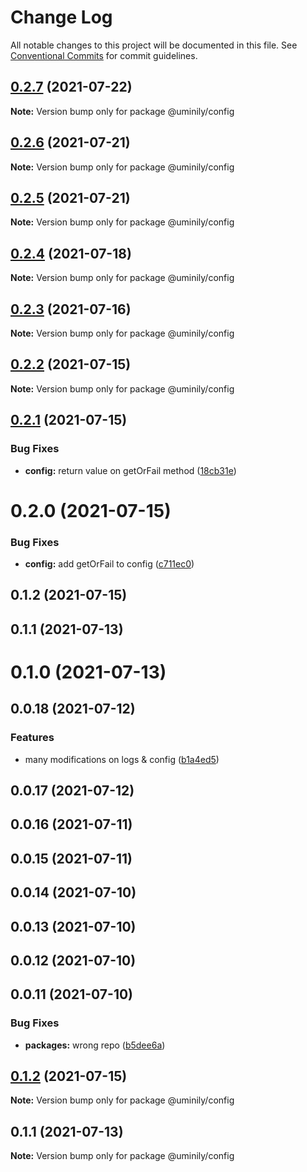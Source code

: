 # Change Log

All notable changes to this project will be documented in this file.
See [Conventional Commits](https://conventionalcommits.org) for commit guidelines.

## [0.2.7](https://github.com/Uminily/kodexo/compare/@uminily/config@0.2.6...@uminily/config@0.2.7) (2021-07-22)

**Note:** Version bump only for package @uminily/config





## [0.2.6](https://github.com/Uminily/kodexo/compare/@uminily/config@0.2.5...@uminily/config@0.2.6) (2021-07-21)

**Note:** Version bump only for package @uminily/config





## [0.2.5](https://github.com/Uminily/kodexo/compare/@uminily/config@0.2.4...@uminily/config@0.2.5) (2021-07-21)

**Note:** Version bump only for package @uminily/config





## [0.2.4](https://github.com/Uminily/kodexo/compare/@uminily/config@0.2.3...@uminily/config@0.2.4) (2021-07-18)

**Note:** Version bump only for package @uminily/config





## [0.2.3](https://github.com/Uminily/kodexo/compare/@uminily/config@0.2.2...@uminily/config@0.2.3) (2021-07-16)

**Note:** Version bump only for package @uminily/config





## [0.2.2](https://github.com/Uminily/kodexo/compare/@uminily/config@0.2.1...@uminily/config@0.2.2) (2021-07-15)

**Note:** Version bump only for package @uminily/config





## [0.2.1](https://github.com/Uminily/kodexo/compare/@uminily/config@0.2.0...@uminily/config@0.2.1) (2021-07-15)


### Bug Fixes

* **config:** return value on getOrFail method ([18cb31e](https://github.com/Uminily/kodexo/commit/18cb31e893f552c8a09cc59561e57923fffe89cb))





# 0.2.0 (2021-07-15)


### Bug Fixes

* **config:** add getOrFail to config ([c711ec0](https://github.com/Uminily/kodexo/commit/c711ec0f1fb935a135b1bc92f4b5ad3d240aa538))



## 0.1.2 (2021-07-15)



## 0.1.1 (2021-07-13)



# 0.1.0 (2021-07-13)



## 0.0.18 (2021-07-12)


### Features

* many modifications on logs & config ([b1a4ed5](https://github.com/Uminily/kodexo/commit/b1a4ed5eb7485b03a3388749f4f068067640e194))



## 0.0.17 (2021-07-12)



## 0.0.16 (2021-07-11)



## 0.0.15 (2021-07-11)



## 0.0.14 (2021-07-10)



## 0.0.13 (2021-07-10)



## 0.0.12 (2021-07-10)



## 0.0.11 (2021-07-10)


### Bug Fixes

* **packages:** wrong repo ([b5dee6a](https://github.com/Uminily/kodexo/commit/b5dee6a71e411ef01addd9331690d5495d779e03))





## [0.1.2](https://github.com/Uminily/kodexo/compare/v0.1.1...v0.1.2) (2021-07-15)

**Note:** Version bump only for package @uminily/config





## 0.1.1 (2021-07-13)

**Note:** Version bump only for package @uminily/config
